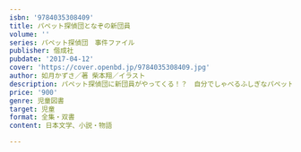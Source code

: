 ```yaml
---
isbn: '9784035308409'
title: パペット探偵団となぞの新団員
volume: ''
series: パペット探偵団　事件ファイル
publisher: 偕成社
pubdate: '2017-04-12'
cover: 'https://cover.openbd.jp/9784035308409.jpg'
author: 如月かずさ／著 柴本翔／イラスト
description: パペット探偵団に新団員がやってくる！？　自分でしゃべるふしぎなパペットたちが事件を解決するシリーズ第4弾！
price: '900'
genre: 児童図書
target: 児童
format: 全集・双書
content: 日本文学、小説・物語

---
```

